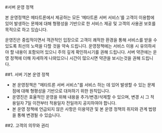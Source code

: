 #서버 운영 정책

본 운영정책은 메타트론에서 제공하는 모든 ‘메타트론 서버 서비스’를 고객이 이용함에 있어 발생하는 문제에 대해 형평성을 기반으로 한 서비스 제공 및 고객의 사용권 보호를 목적으로 하고 있습니다. 

운영진은 중립적이면서 객관적인 입장으로 고객이 쾌적한 환경을 통해 서비스를 받을 수 있도록 최선의 노력을 다할 것을 약속 드립니다.
운영정책에는 서비스 이용 시 유의하셔야 할 내용이 포함되어 있으니 주의 깊게 확인하시기를 권해 드립니다.
서버 약관에는 운영 정책에 더해 자세하게 나와있으니 시간이 많으시면 약관을 보시는것을 권해 드립니다.
 
##1. 서버 기본 운영 정책
- 본 운영정책은 "메타트론 서버 서비스"를 서비스 하는 데 있어 발생할 수 있는 문제점에 대해 형평성을 기반으로 대처하기 위한 원칙입니다.  
- 운영진은 효율적인 운영을 위해 내용을 추가/변경/삭제할 수 있으며, 변경 시 그 적용일자 7일 이전부터 적용일자 전일까지 공지하여야 합니다.
- 본 운영 정책에 언급되지 않은 사항은 이용약관 및 본 운영 정책의 취지와 관계 법령을 통해 변경될 수 있습니다. 

##2. 고객의 의무와 권리

